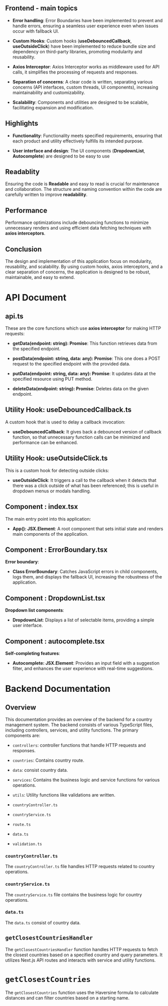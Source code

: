 ## Frontend - main topics

- **Error handling**: Error Boundaries have been implemented to prevent and handle errors, ensuring a seamless user experience even when issues occur with fallback UI.

- **Custom Hooks**: Custom hooks (**useDebouncedCallback**, **useOutsideClick**) have been implemented to reduce bundle size and dependency on third-party libraries, promoting modularity and reusability.

- **Axios Interceptor**: Axios Interceptor works as middleware used for API calls, it simplifies the processing of requests and responses.

- **Separation of concerns**: A clear code is written, separating various concerns (API interfaces, custom threads, UI components), increasing maintainability and customizability.

- **Scalability**: Components and utilities are designed to be scalable, facilitating expansion and modification.

## Highlights

- **Functionality**: Functionality meets specified requirements, ensuring that each product and utility effectively fulfills its intended purpose.

- **User interface and design**: The UI components (**DropdownList**, **Autocomplete**) are designed to be easy to use

## Readablity

Ensuring the code is **Readable** and easy to read is crucial for maintenance and collaboration. The structure and naming convention within the code are carefully written to improve **readability**.

## Performance

Performance optimizations include debouncing functions to minimize unnecessary renders and using efficient data fetching techniques with **axios interceptors**.

## Conclusion

The design and implementation of this application focus on modularity, reusability, and scalability. By using custom hooks, axios interceptors, and a clear separation of concerns, the application is designed to be robust, maintainable, and easy to extend.

# API Document

## api.ts

These are the core functions which use **axios interceptor** for making HTTP requests:

- **getData(endpoint: string): Promise<any>**: This function retrieves data from the specified endpoint.

- **postData(endpoint: string, data: any): Promise<any>**: This one does a POST request to the specified endpoint with the provided data.

- **putData(endpoint: string, data: any): Promise<any>**: It updates data at the specified resource using PUT method.

- **deleteData(endpoint: string): Promise<any>**: Deletes data on the given endpoint.

## Utility Hook: useDebouncedCallback.ts

A custom hook that is used to delay a callback invocation:

- **useDebouncedCallback**: It gives back a debounced version of callback function, so that unnecessary function calls can be minimized and performance can be enhanced.

## Utility Hook: useOutsideClick.ts

This is a custom hook for detecting outside clicks:

- **useOutsideClick**: It triggers a call to the callback when it detects that there was a click outside of what has been referenced; this is useful in dropdown menus or modals handling.

## Component : index.tsx

The main entry point into this application:

- **App(): JSX.Element**: A root component that sets initial state and renders main components of the application.

## Component : ErrorBoundary.tsx

**Error boundary**:

- **Class ErrorBoundary**: Catches JavaScript errors in child components, logs them, and displays the fallback UI, increasing the robustness of the application.

## Component : DropdownList.tsx

**Dropdown list components**:

- **DropdownList**: Displays a list of selectable items, providing a simple user interface.

## Component : autocomplete.tsx

**Self-completing features**:

- **Autocomplete: JSX.Element**: Provides an input field with a suggestion filter, and enhances the user experience with real-time suggestions.

# Backend Documentation

## Overview

This documentation provides an overview of the backend for a country management system. The backend consists of various TypeScript files, including controllers, services, and utility functions. The primary components are:

- `controllers`: controller functions that handle HTTP requests and responses.
- `countries`: Contains country route.
- `data`: consist country data.
- `services`: Contains the business logic and service functions for various operations.
- `utils`: Utility functions like validations are written.

- `countryController.ts`
- `countryService.ts`
- `route.ts`
- `data.ts`
- `validation.ts`

### `countryController.ts`

The `countryController.ts` file handles HTTP requests related to country operations.

### `countryService.ts`

The `countryService.ts` file contains the business logic for country operations.

### `data.ts`

The `data.ts` consist of country data.

## `getClosestCountriesHandler`

The `getClosestCountriesHandler` function handles HTTP requests to fetch the closest countries based on a specified country and query parameters. It utilizes Next.js API routes and interacts with service and utility functions.

# `getClosestCountries`

The `getClosestCountries` function uses the Haversine formula to calculate distances and can filter countries based on a starting name.
